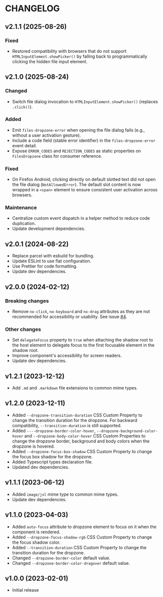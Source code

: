 # CHANGELOG

## v2.1.1 (2025-08-26)

### Fixed

- Restored compatibility with browsers that do not support `HTMLInputElement.showPicker()` by falling back to programmatically clicking the hidden file input element.

## v2.1.0 (2025-08-24)

### Changed

- Switch file dialog invocation to `HTMLInputElement.showPicker()` (replaces `.click()`).

### Added

- Emit `files-dropzone-error` when opening the file dialog fails (e.g., without a user activation gesture).
- Include a code field (stable error identifier) in the `files-dropzone-error` event detail.
- Expose `ERROR_CODES` and `REJECTION_CODES` as static properties on `FilesDropzone` class for consumer reference.

### Fixed

- On Firefox Android, clicking directly on default slotted text did not open the file dialog (`NotAllowedError`). The default slot content is now wrapped in a `<span>` element to ensure consistent user activation across browsers.

### Maintenance

- Centralize custom event dispatch in a helper method to reduce code duplication.
- Update development dependencies.

## v2.0.1 (2024-08-22)

- Replace parcel with esbuild for bundling.
- Update ESLint to use flat configuration.
- Use Prettier for code formatting.
- Update dev dependencies.

## v2.0.0 (2024-02-12)

### Breaking changes

- Remove `no-click`, `no-keyboard` and `no-drag` attributes as they are not recommended for accessibility or usability. See issue [#4](https://github.com/georapbox/files-dropzone-element/issues/4).

### Other changes

- Set `delegateFocus` property to `true` when attaching the shadow root to the host element to delegate focus to the first focusable element in the shadow root.
- Improve component's accessibility for screen readers.
- Update dev dependencies.

## v1.2.1 (2023-12-12)

- Add `.md` and `.markdown` file extensions to common mime types.

## v1.2.0 (2023-12-11)

- Added `--dropzone-transition-duration` CSS Custom Property to change the transition duration for the dropzone. For backward compatibility, `--transition-duration` is still supported.
- Added `----dropzone-border-color-hover`, `--dropzone-background-color-hover` and `--dropzone-body-color-hover` CSS Custom Properties to change the dropzone border, background and body colors when the dropzone is hovered.
- Added `--dropzone-focus-box-shadow` CSS Custom Property to change the focus box shadow for the dropzone.
- Added Typescript types declaration file.
- Updated dev dependencies.

## v1.1.1 (2023-06-12)

- Added `image/jxl` mime type to common mime types.
- Update dev dependencies.

## v1.1.0 (2023-04-03)

- Added `auto-focus` attribute to dropzone element to focus on it when the component is rendered.
- Added `--dropzone-focus-shadow-rgb` CSS Custom Property to change the focus shadow color.
- Added `--transition-duration` CSS Custom Property to change the transition duration for the dropzone.
- Changed `--dropzone-border-color` default value.
- Changed `--dropzone-border-color-dragover` default value.

## v1.0.0 (2023-02-01)

- Initial release
